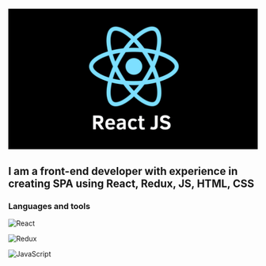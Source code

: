 ![Header](https://github.com/Oleg655/oleg655/blob/main/assets/reactJs.png)

## I am a front-end developer with experience in creating SPA using React, Redux, JS, HTML, CSS

### Languages and tools

![React](https://img.shields.io/badge/-React-090909?style=for-the-badge&logo=react&logoColor=47C5FB)

![Redux](https://img.shields.io/badge/-React-090909?style=for-the-badge&logo=redux&logoColor=47C5FB)

![JavaScript](https://img.shields.io/badge/-React-090909?style=for-the-badge&logo=JavaScript&logoColor=E9D54D)
